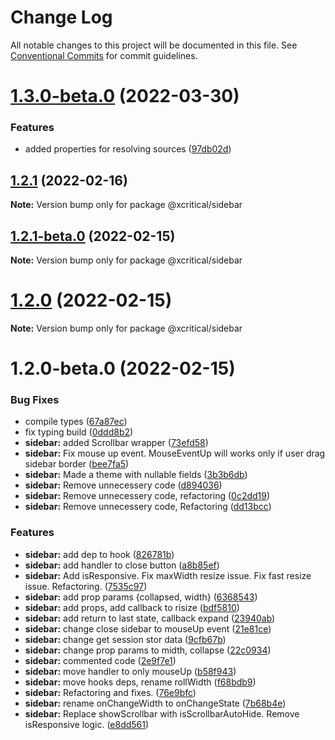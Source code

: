 # Change Log

All notable changes to this project will be documented in this file.
See [Conventional Commits](https://conventionalcommits.org) for commit guidelines.

# [1.3.0-beta.0](https://github.com/xcritical-software/xc-front-kit/compare/@xcritical/sidebar@1.2.1...@xcritical/sidebar@1.3.0-beta.0) (2022-03-30)


### Features

* added properties for resolving sources ([97db02d](https://github.com/xcritical-software/xc-front-kit/commit/97db02d3db87f45c151befbdb3d6e43f44d66997))





## [1.2.1](https://github.com/xcritical-software/xc-front-kit/compare/@xcritical/sidebar@1.2.1-beta.0...@xcritical/sidebar@1.2.1) (2022-02-16)

**Note:** Version bump only for package @xcritical/sidebar





## [1.2.1-beta.0](https://github.com/xcritical-software/xc-front-kit/compare/@xcritical/sidebar@1.2.0...@xcritical/sidebar@1.2.1-beta.0) (2022-02-15)

**Note:** Version bump only for package @xcritical/sidebar





# [1.2.0](https://github.com/xcritical-software/xc-front-kit/compare/@xcritical/sidebar@1.2.0-beta.0...@xcritical/sidebar@1.2.0) (2022-02-15)

**Note:** Version bump only for package @xcritical/sidebar





# 1.2.0-beta.0 (2022-02-15)


### Bug Fixes

* compile types ([67a87ec](https://github.com/xcritical-software/xc-front-kit/commit/67a87ecdec159e9f613a0836ee4189c508ef7f7e))
* fix typing build ([0ddd8b2](https://github.com/xcritical-software/xc-front-kit/commit/0ddd8b21b5e0057619fe1fb9be9fb5d79fd1c2ac))
* **sidebar:** added Scrollbar wrapper ([73efd58](https://github.com/xcritical-software/xc-front-kit/commit/73efd588d8272c0938bd3ce54b9fd3c907aedf6a))
* **sidebar:** Fix mouse up event. MouseEventUp will works only if user drag sidebar border ([bee7fa5](https://github.com/xcritical-software/xc-front-kit/commit/bee7fa5fe38abf0630eb36f9e32be69327df4487))
* **sidebar:** Made a theme with nullable fields ([3b3b6db](https://github.com/xcritical-software/xc-front-kit/commit/3b3b6dbcc08601c557a49102d10ad081dd1e595c))
* **sidebar:** Remove unnecessery code ([d894036](https://github.com/xcritical-software/xc-front-kit/commit/d89403664eb68085f007a387099bf6c3f79e846e))
* **sidebar:** Remove unnecessery code, refactoring ([0c2dd19](https://github.com/xcritical-software/xc-front-kit/commit/0c2dd19236eda3cec92e6330f7c47ca0f5acbd8e))
* **sidebar:** Remove unnecessery code, Refactoring ([dd13bcc](https://github.com/xcritical-software/xc-front-kit/commit/dd13bcc786d7d295bcfc713c8e412fc62e96301b))


### Features

* **sidebar:** add dep to hook ([826781b](https://github.com/xcritical-software/xc-front-kit/commit/826781b27547249f05936fec4f2ffe93dea52e8d))
* **sidebar:** add handler to close button ([a8b85ef](https://github.com/xcritical-software/xc-front-kit/commit/a8b85ef19128fa581318a7f9356235efa1cc8651))
* **sidebar:** Add isResponsive. Fix maxWidth resize issue. Fix fast resize issue. Refactoring. ([7535c97](https://github.com/xcritical-software/xc-front-kit/commit/7535c97f50a422fe1187407e90f1b0f60c4c558d))
* **sidebar:** add prop params {collapsed, width} ([6368543](https://github.com/xcritical-software/xc-front-kit/commit/6368543cb9d0598b153c59940bbb34bf9c58aa6f))
* **sidebar:** add props, add callback to risize ([bdf5810](https://github.com/xcritical-software/xc-front-kit/commit/bdf58100df984d67796ed3ad13c985c90750e040))
* **sidebar:** add return to last state, callback expand ([23940ab](https://github.com/xcritical-software/xc-front-kit/commit/23940abd4b55bdb42688a4fec49d74883a23bdb6))
* **sidebar:** change close sidebar to mouseUp event ([21e81ce](https://github.com/xcritical-software/xc-front-kit/commit/21e81cee88480c10f6ad21110789345652272528))
* **sidebar:** change get session stor data ([9cfb67b](https://github.com/xcritical-software/xc-front-kit/commit/9cfb67ba0f1fdae7f4fa0441635b1c493eafd177))
* **sidebar:** change prop params to midth, collapse ([22c0934](https://github.com/xcritical-software/xc-front-kit/commit/22c093461315b3ae970234e2a4e56844b5ad5840))
* **sidebar:** commented code ([2e9f7e1](https://github.com/xcritical-software/xc-front-kit/commit/2e9f7e1cda2142aab486eb1893ba93e0bff2bf06))
* **sidebar:** move handler to only mouseUp ([b58f943](https://github.com/xcritical-software/xc-front-kit/commit/b58f9437d1987f89cffbf0a151e5c3469f241c15))
* **sidebar:** move hooks deps, rename rollWidth ([f68bdb9](https://github.com/xcritical-software/xc-front-kit/commit/f68bdb9b90855eb83be6ef2df1ac9eabf47a6d0f))
* **sidebar:** Refactoring and fixes. ([76e9bfc](https://github.com/xcritical-software/xc-front-kit/commit/76e9bfc80fc76a8cfc4bb52fd244367b0cf94caa))
* **sidebar:** rename onChangeWidth to onChangeState ([7b68b4e](https://github.com/xcritical-software/xc-front-kit/commit/7b68b4ef9732e3012caa3ec1c7246a9d7ac26255))
* **sidebar:** Replace showScrollbar with isScrollbarAutoHide. Remove isResponsive logic. ([e8dd561](https://github.com/xcritical-software/xc-front-kit/commit/e8dd561b8ce4982410cedcbb62efa680e2901bce))
